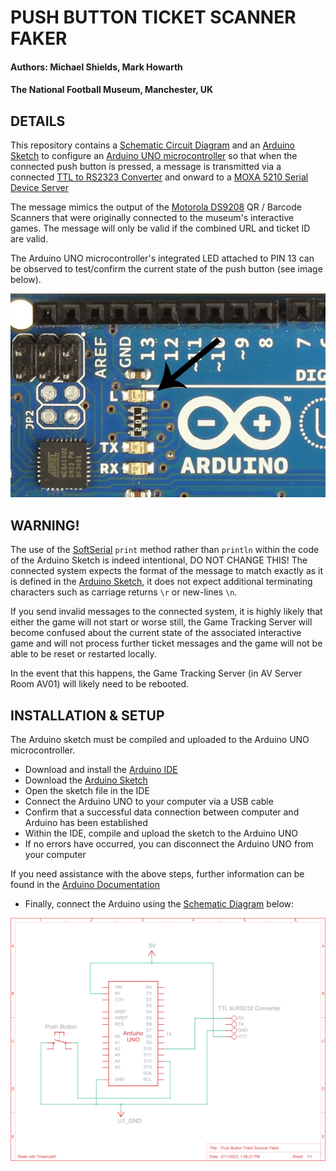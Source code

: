 # PUSH BUTTON TICKET SCANNER FAKER 

#### Authors: Michael Shields, Mark Howarth
#### The National Football Museum, Manchester, UK

## DETAILS

This repository contains a [Schematic Circuit Diagram](https://github.com/TheNationalFootballMuseum/push-button-ticket-scanner-faker/blob/main/Schematic_Diagram.svg) and an [Arduino Sketch](https://github.com/TheNationalFootballMuseum/push-button-ticket-scanner-faker/blob/main/push_button_ticket_scanner_faker.ino) to configure an [Arduino UNO microcontroller](https://store.arduino.cc/products/arduino-uno-rev3) 
so that when the connected push button is pressed, a message is transmitted via a connected
[TTL to RS2323 Converter](https://uk.rs-online.com/web/p/interface-adapters-converters/1887097?cm_mmc=UK-PLA-DS3A-_-google-_-CSS_UK_EN_Computing_%26_Peripherals_Whoop-_-Interface+Adapters+%26+Converters_Whoop-_-1887097&matchtype=&pla-329770284461&cq_src=google_ads&cq_cmp=9771206785&cq_term=&cq_plac=&cq_net=g&cq_plt=gp&gclid=CjwKCAiAlp2fBhBPEiwA2Q10D8TmW_kk5C9ADuID2_bbHLCIhYwIQ9HdM4woF5iJS1lUzYgzJuMkwBoCRlcQAvD_BwE&gclsrc=aw.ds) and onward to a [MOXA 5210 Serial Device Server](https://www.moxa.com/en/products/industrial-edge-connectivity/serial-device-servers/general-device-servers/nport-5200-series/nport-5210)

The message mimics the output of the [Motorola DS9208](https://www.manualslib.com/products/Motorola-Ds9208-3286010.html) QR / Barcode Scanners that were originally connected to the museum's interactive games. The message will only be valid if the combined URL and ticket ID are valid.

The Arduino UNO microcontroller's integrated LED attached to PIN 13 can be observed to test/confirm the current state of the push button (see image below). 

![Intergrated LED](https://github.com/TheNationalFootballMuseum/push-button-ticket-scanner-faker/blob/main/Arduino-Uno-LED.jpg)

## WARNING!

The use of the [SoftSerial](https://docs.arduino.cc/learn/built-in-libraries/software-serial) `print` method rather than `println` within the code of the Arduino Sketch is indeed intentional, DO NOT CHANGE THIS! The connected system expects the format of the message to match exactly as it is defined in the [Arduino Sketch](https://github.com/TheNationalFootballMuseum/push-button-ticket-scannerfaker/blob/main/push_button_ticket_scanner_faker.ino), it does not expect additional terminating characters such as carriage returns `\r` or new-lines `\n`.

If you send invalid messages to the connected system, it is highly likely that either the game will not start or worse still, the Game Tracking Server will become confused about the current state of the associated interactive game and will not process further ticket messages and the game will not be able to be reset or restarted locally. 

In the event that this happens, the Game Tracking Server (in AV Server Room AV01) will likely need to be rebooted.

## INSTALLATION & SETUP

The Arduino sketch must be compiled and uploaded to the Arduino UNO microcontroller. 
- Download and install the [Arduino IDE](https://www.arduino.cc/en/software)
- Download the [Arduino Sketch](https://github.com/TheNationalFootballMuseum/push-button-ticket-scanner-faker/blob/main/push_button_ticket_scanner_faker.ino)
- Open the sketch file in the IDE 
- Connect the Arduino UNO to your computer via a USB cable
- Confirm that a successful data connection between computer and Arduino has been established
- Within the IDE, compile and upload the sketch to the Arduino UNO
- If no errors have occurred, you can disconnect the Arduino UNO from your computer

If you need assistance with the above steps, further information can be found in the [Arduino Documentation](https://docs.arduino.cc/tutorials/)

- Finally, connect the Arduino using the [Schematic Diagram](https://github.com/TheNationalFootballMuseum/push-button-ticket-scanner-faker/blob/main/Schematic_Diagram.svg) below: 

![Schematic Diagram](https://github.com/TheNationalFootballMuseum/push-button-ticket-scanner-faker/blob/main/Schematic_Diagram.svg)


